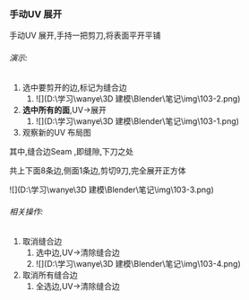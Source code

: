 ### 手动UV 展开

手动UV 展开,手持一把剪刀,将表面平开平铺



###### 演示:

1. 选中要剪开的边,标记为缝合边
   1. ![](D:\学习\wanye\3D 建模\Blender\笔记\img\103-2.png)
2. **选中所有的面**,UV->展开
   1. ![](D:\学习\wanye\3D 建模\Blender\笔记\img\103-1.png)
3. 观察新的UV 布局图

其中,缝合边Seam ,即缝隙,下刀之处



共上下面8条边,侧面1条边,剪切9刀,完全展开正方体

![](D:\学习\wanye\3D 建模\Blender\笔记\img\103-3.png)





###### 相关操作:

1. 取消缝合边
   1. 选中边,UV->清除缝合边
   2. ![](D:\学习\wanye\3D 建模\Blender\笔记\img\103-4.png)
2. 取消所有缝合边
   1. 全选边,UV->清除缝合边